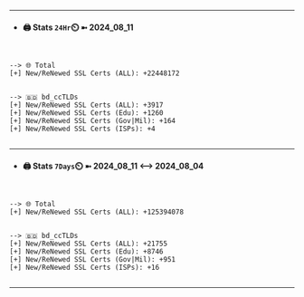 

---
- #### 🖨️ **Stats** `24Hr`⏲️ ➼ 2024_08_11
```console


--> 🌐 Total
[+] New/ReNewed SSL Certs (ALL): +22448172


--> 🇧🇩 bd_ccTLDs
[+] New/ReNewed SSL Certs (ALL): +3917
[+] New/ReNewed SSL Certs (Edu): +1260
[+] New/ReNewed SSL Certs (Gov|Mil): +164
[+] New/ReNewed SSL Certs (ISPs): +4


```

---
- #### 🖨️ **Stats** `7Days`⏲️ ➼ 2024_08_11 <--> 2024_08_04
```console


--> 🌐 Total
[+] New/ReNewed SSL Certs (ALL): +125394078


--> 🇧🇩 bd_ccTLDs
[+] New/ReNewed SSL Certs (ALL): +21755
[+] New/ReNewed SSL Certs (Edu): +8746
[+] New/ReNewed SSL Certs (Gov|Mil): +951
[+] New/ReNewed SSL Certs (ISPs): +16


```

---


